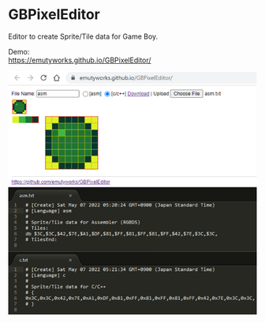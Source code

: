 # GBPixelEditor
Editor to create Sprite/Tile data for Game Boy.

Demo:  
https://emutyworks.github.io/GBPixelEditor/

<img src="https://raw.githubusercontent.com/emutyworks/emutyworks.github.io/master/GBPixelEditor/20220507-1.png">
